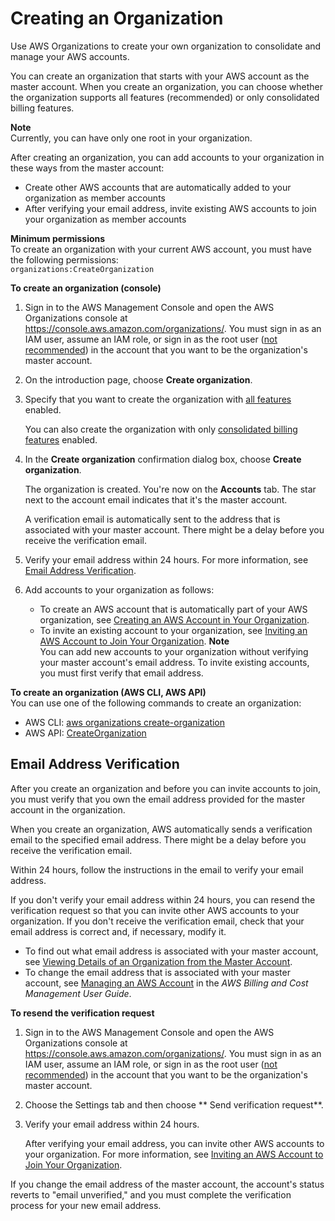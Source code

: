 # Creating an Organization<a name="orgs_manage_create"></a>

Use AWS Organizations to create your own organization to consolidate and manage your AWS accounts\. 

You can create an organization that starts with your AWS account as the master account\. When you create an organization, you can choose whether the organization supports all features \(recommended\) or only consolidated billing features\. 

**Note**  
Currently, you can have only one root in your organization\.

After creating an organization, you can add accounts to your organization in these ways from the master account:
+ Create other AWS accounts that are automatically added to your organization as member accounts
+ After verifying your email address, invite existing AWS accounts to join your organization as member accounts

**Minimum permissions**  
To create an organization with your current AWS account, you must have the following permissions:  
`organizations:CreateOrganization`

**To create an organization \(console\)**

1. Sign in to the AWS Management Console and open the AWS Organizations console at [https://console\.aws\.amazon\.com/organizations/](https://console.aws.amazon.com/organizations/)\. You must sign in as an IAM user, assume an IAM role, or sign in as the root user \([not recommended](https://docs.aws.amazon.com/IAM/latest/UserGuide/best-practices.html#lock-away-credentials)\) in the account that you want to be the organization's master account\.

1. On the introduction page, choose **Create organization**\.

1. Specify that you want to create the organization with [all features](orgs_getting-started_concepts.md#feature-set-all) enabled\.

   You can also create the organization with only [consolidated billing features](orgs_getting-started_concepts.md#feature-set-cb-only) enabled\.

1. In the **Create organization** confirmation dialog box, choose **Create organization**\.

   The organization is created\. You're now on the **Accounts** tab\. The star next to the account email indicates that it's the master account\.

   A verification email is automatically sent to the address that is associated with your master account\. There might be a delay before you receive the verification email\.

1. Verify your email address within 24 hours\. For more information, see [Email Address Verification](#about-email-verification)\.

1. Add accounts to your organization as follows:
   + To create an AWS account that is automatically part of your AWS organization, see [Creating an AWS Account in Your Organization](orgs_manage_accounts_create.md)\.
   + To invite an existing account to your organization, see [Inviting an AWS Account to Join Your Organization](orgs_manage_accounts_invites.md)\. 
**Note**  
You can add new accounts to your organization without verifying your master account's email address\. To invite existing accounts, you must first verify that email address\.

**To create an organization \(AWS CLI, AWS API\)**  
You can use one of the following commands to create an organization:
+ AWS CLI: [aws organizations create\-organization](https://docs.aws.amazon.com/cli/latest/reference/organizations/create-organization.html)
+ AWS API: [CreateOrganization](https://docs.aws.amazon.com/organizations/latest/APIReference/API_CreateOrganization.html)

## Email Address Verification<a name="about-email-verification"></a>

After you create an organization and before you can invite accounts to join, you must verify that you own the email address provided for the master account in the organization\. 

When you create an organization, AWS automatically sends a verification email to the specified email address\. There might be a delay before you receive the verification email\. 

Within 24 hours, follow the instructions in the email to verify your email address\. 

If you don't verify your email address within 24 hours, you can resend the verification request so that you can invite other AWS accounts to your organization\. If you don't receive the verification email, check that your email address is correct and, if necessary, modify it\. 
+ To find out what email address is associated with your master account, see [Viewing Details of an Organization from the Master Account](orgs_manage_org_details.md#orgs_view_org)\.
+ To change the email address that is associated with your master account, see [Managing an AWS Account](https://docs.aws.amazon.com/awsaccountbilling/latest/aboutv2/manage-account-payment.html) in the *AWS Billing and Cost Management User Guide*\.

**To resend the verification request**

1. Sign in to the AWS Management Console and open the AWS Organizations console at [https://console\.aws\.amazon\.com/organizations/](https://console.aws.amazon.com/organizations/)\. You must sign in as an IAM user, assume an IAM role, or sign in as the root user \([not recommended](https://docs.aws.amazon.com/IAM/latest/UserGuide/best-practices.html#lock-away-credentials)\) in the account that you want to be the organization's master account\.

1. Choose the Settings tab and then choose ** Send verification request**\. 

1. Verify your email address within 24 hours\.

   After verifying your email address, you can invite other AWS accounts to your organization\. For more information, see [Inviting an AWS Account to Join Your Organization](orgs_manage_accounts_invites.md)\.

If you change the email address of the master account, the account's status reverts to "email unverified," and you must complete the verification process for your new email address\.